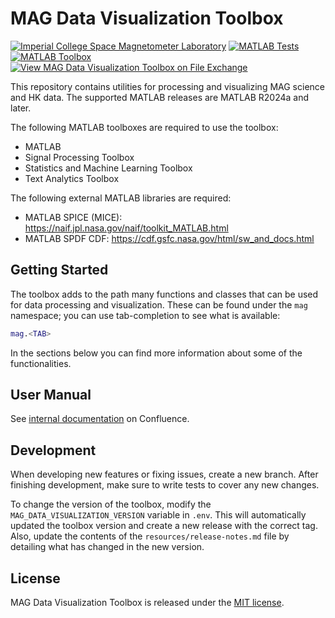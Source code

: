 # MAG Data Visualization Toolbox

[![Imperial College Space Magnetometer Laboratory](https://img.shields.io/badge/Author-Space%20Magnetometer%20Laboratory-ff69b4.svg)][sml]
[![MATLAB Tests](https://github.com/ImperialCollegeLondon/MAG-Data-Visualization-Toolbox/actions/workflows/test.yml/badge.svg)](https://github.com/ImperialCollegeLondon/MAG-Data-Visualization-Toolbox/actions/workflows/test.yml)
[![MATLAB Toolbox](https://github.com/ImperialCollegeLondon/MAG-Data-Visualization-Toolbox/actions/workflows/package.yml/badge.svg)](https://github.com/ImperialCollegeLondon/MAG-Data-Visualization-Toolbox/actions/workflows/package.yml)
[![View MAG Data Visualization Toolbox on File Exchange](https://www.mathworks.com/matlabcentral/images/matlab-file-exchange.svg)](https://www.mathworks.com/matlabcentral/fileexchange/169568)

This repository contains utilities for processing and visualizing MAG science and HK data. The supported MATLAB releases are MATLAB R2024a and later.

The following MATLAB toolboxes are required to use the toolbox:

* MATLAB
* Signal Processing Toolbox
* Statistics and Machine Learning Toolbox
* Text Analytics Toolbox

The following external MATLAB libraries are required:

* MATLAB SPICE (MICE): <https://naif.jpl.nasa.gov/naif/toolkit_MATLAB.html>
* MATLAB SPDF CDF: <https://cdf.gsfc.nasa.gov/html/sw_and_docs.html>

## Getting Started

The toolbox adds to the path many functions and classes that can be used for data processing and visualization. These can be found under the `mag` namespace; you can use tab-completion to see what is available:

``` matlab
mag.<TAB>
```

In the sections below you can find more information about some of the functionalities.

## User Manual

See [internal documentation](https://imperialcollege.atlassian.net/wiki/spaces/PMLSD/pages/453279745/Data+Visualization) on Confluence.

## Development

When developing new features or fixing issues, create a new branch. After finishing development, make sure to write tests to cover any new changes.

To change the version of the toolbox, modify the `MAG_DATA_VISUALIZATION_VERSION` variable in `.env`. This will automatically updated the toolbox version and create a new release with the correct tag.
Also, update the contents of the `resources/release-notes.md` file by detailing what has changed in the new version.

## License

MAG Data Visualization Toolbox is released under the [MIT license][license].

[license]: LICENSE.md
[sml]: http://www.imperial.ac.uk/space-and-atmospheric-physics/research/areas/space-magnetometer-laboratory/
